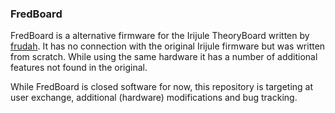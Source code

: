 ### FredBoard
FredBoard is a alternative firmware for the Irijule TheoryBoard written by [frudah](https://github.com/Frudah). It has no connection with the original Irijule firmware but was written from scratch. While using the same hardware it has a number of additional features not found in the original.

While FredBoard is closed software for now, this repository is targeting at user exchange, additional (hardware) modifications and bug tracking.
